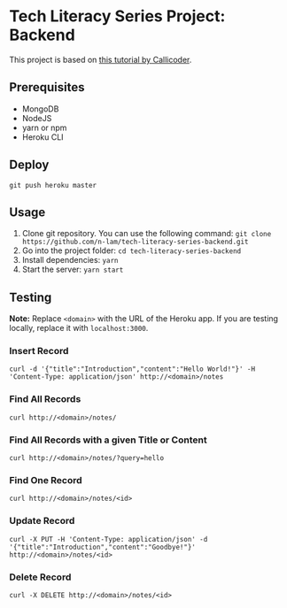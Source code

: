 # Tech Literacy Series Project: Backend

This project is based on [this tutorial by Callicoder](https://www.callicoder.com/node-js-express-mongodb-restful-crud-api-tutorial/).

## Prerequisites

- MongoDB
- NodeJS
- yarn or npm
- Heroku CLI

## Deploy

```
git push heroku master
```

## Usage

1. Clone git repository. You can use the following command: `git clone https://github.com/n-lam/tech-literacy-series-backend.git`
2. Go into the project folder: `cd tech-literacy-series-backend`
3. Install dependencies: `yarn`
4. Start the server: `yarn start`

## Testing

**Note:** Replace `<domain>` with the URL of the Heroku app. If you are testing locally, replace it with `localhost:3000`.

### Insert Record

```
curl -d '{"title":"Introduction","content":"Hello World!"}' -H 'Content-Type: application/json' http://<domain>/notes
```

### Find All Records

```
curl http://<domain>/notes/
```

### Find All Records with a given Title or Content

```
curl http://<domain>/notes/?query=hello
```

### Find One Record

```
curl http://<domain>/notes/<id>
```

### Update Record

```
curl -X PUT -H 'Content-Type: application/json' -d '{"title":"Introduction","content":"Goodbye!"}' http://<domain>/notes/<id>
```

### Delete Record

```
curl -X DELETE http://<domain>/notes/<id>
```
